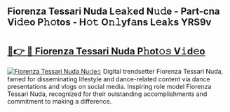 ## Fiorenza Tessari Nuda L𝚎a𝚔ed N𝚞𝚍e - Part-cna Vi𝚍𝚎o P𝚑𝚘tos - H𝚘𝚝 O𝚗𝚕yf𝚊ns L𝚎a𝚔s YRS9v

# <h2><a href="http://kf34h5p.oniu.top/?m=Fiorenza+Tessari+Nuda">🔗👉 🔴 Fiorenza Tessari Nuda P𝚑ot𝚘𝚜 V𝚒d𝚎o</a></h2>

[![Fiorenza Tessari Nuda Nu𝚍e𝚜](https://i.imgur.com/0qMVB7G.gif)](http://kf34h5p.oniu.top/?m=Fiorenza+Tessari+Nuda)
Digital trendsetter Fiorenza Tessari Nuda, famed for disseminating lifestyle and dance-related content via dance presentations and vlogs on social media. Inspiring role model Fiorenza Tessari Nuda, recognized for their outstanding accomplishments and commitment to making a difference.  
